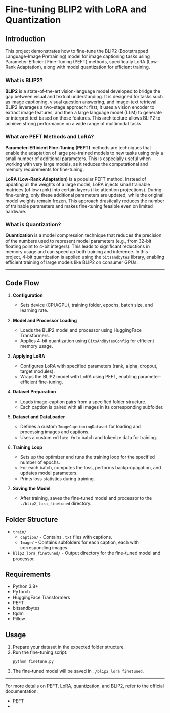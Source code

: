 # Fine-tuning BLIP2 with LoRA and Quantization

## Introduction

This project demonstrates how to fine-tune the BLIP2 (Bootstrapped Language-Image Pretraining) model for image captioning tasks using Parameter-Efficient Fine-Tuning (PEFT) methods, specifically LoRA (Low-Rank Adaptation), along with model quantization for efficient training.

### What is BLIP2?

**BLIP2** is a state-of-the-art vision-language model developed to bridge the gap between visual and textual understanding. It is designed for tasks such as image captioning, visual question answering, and image-text retrieval. BLIP2 leverages a two-stage approach: first, it uses a vision encoder to extract image features, and then a large language model (LLM) to generate or interpret text based on those features. This architecture allows BLIP2 to achieve strong performance on a wide range of multimodal tasks.

### What are PEFT Methods and LoRA?

**Parameter-Efficient Fine-Tuning (PEFT)** methods are techniques that enable the adaptation of large pre-trained models to new tasks using only a small number of additional parameters. This is especially useful when working with very large models, as it reduces the computational and memory requirements for fine-tuning.

**LoRA (Low-Rank Adaptation)** is a popular PEFT method. Instead of updating all the weights of a large model, LoRA injects small trainable matrices (of low rank) into certain layers (like attention projections). During fine-tuning, only these additional parameters are updated, while the original model weights remain frozen. This approach drastically reduces the number of trainable parameters and makes fine-tuning feasible even on limited hardware.

### What is Quantization?

**Quantization** is a model compression technique that reduces the precision of the numbers used to represent model parameters (e.g., from 32-bit floating point to 4-bit integers). This leads to significant reductions in memory usage and can speed up both training and inference. In this project, 4-bit quantization is applied using the `bitsandbytes` library, enabling efficient training of large models like BLIP2 on consumer GPUs.

---

## Code Flow

1. **Configuration**
   - Sets device (CPU/GPU), training folder, epochs, batch size, and learning rate.

2. **Model and Processor Loading**
   - Loads the BLIP2 model and processor using HuggingFace Transformers.
   - Applies 4-bit quantization using `BitsAndBytesConfig` for efficient memory usage.

3. **Applying LoRA**
   - Configures LoRA with specified parameters (rank, alpha, dropout, target modules).
   - Wraps the BLIP2 model with LoRA using PEFT, enabling parameter-efficient fine-tuning.

4. **Dataset Preparation**
   - Loads image-caption pairs from a specified folder structure.
   - Each caption is paired with all images in its corresponding subfolder.

5. **Dataset and DataLoader**
   - Defines a custom `ImageCaptioningDataset` for loading and processing images and captions.
   - Uses a custom `collate_fn` to batch and tokenize data for training.

6. **Training Loop**
   - Sets up the optimizer and runs the training loop for the specified number of epochs.
   - For each batch, computes the loss, performs backpropagation, and updates model parameters.
   - Prints loss statistics during training.

7. **Saving the Model**
   - After training, saves the fine-tuned model and processor to the `./blip2_lora_finetuned` directory.

## Folder Structure

- `train/`
  - `caption/` - Contains `.txt` files with captions.
  - `Image/` - Contains subfolders for each caption, each with corresponding images.
- `blip2_lora_finetuned/` - Output directory for the fine-tuned model and processor.

## Requirements

- Python 3.8+
- PyTorch
- HuggingFace Transformers
- PEFT
- bitsandbytes
- tqdm
- Pillow

## Usage

1. Prepare your dataset in the expected folder structure.
2. Run the fine-tuning script:
   ```sh
   python finetune.py
   ```
3. The fine-tuned model will be saved in `./blip2_lora_finetuned`.

---

For more details on PEFT, LoRA, quantization, and BLIP2, refer to the official documentation:
- [PEFT](https://github.com/huggingface/peft)
-